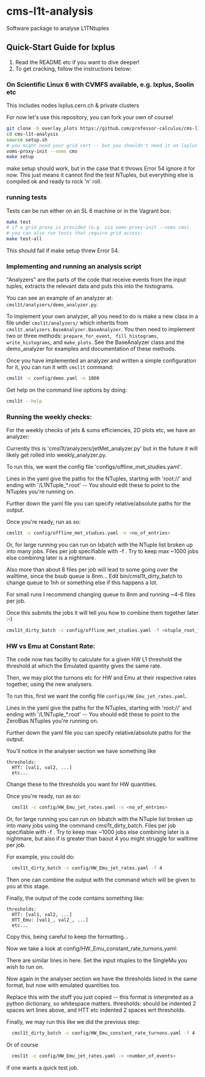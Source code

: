 # cms-l1t-analysis
Software package to analyse L1TNtuples

## Quick-Start Guide for lxplus
 1. Read the README etc if you want to dive deeper!
 2. To get cracking, follow the instructions below:

### On Scientific Linux 6 with CVMFS available, e.g. lxplus, Soolin etc
This includes nodes lxplus.cern.ch & private clusters

For now let's use this repository, you can fork your own of course!
```bash
git clone -b overlay_plots https://github.com/professor-calculus/cms-l1t-analysis.git
cd cms-l1t-analysis
source setup.sh
# you might need your grid cert -- but you shouldn't need it on lxplus with NTuples on EOS
voms-proxy-init --voms cms
make setup
```

make setup should work, but in the case that it throws Error 54 ignore it for now. This just means it cannot find
the test NTuples, but everything else is compiled ok and ready to rock 'n' roll.

### running tests
Tests can be run either on an SL 6 machine or in the Vagrant box:
```bash
make test
# if a grid proxy is provided (e.g. via voms-proxy-init --voms cms)
# you can also run tests that require grid access:
make test-all
```

This should fail if make setup threw Error 54.


### Implementing and running an analysis script
"Analyzers" are the parts of the code that receive events from the input tuples, extracts the relevant data and puts this into the histograms.

You can see an example of an analyzer at: `cmsl1t/analyzers/demo_analyzer.py`.

To implement your own analyzer, all you need to do is make a new class in a file under `cmsl1t/analyzers/` which inherits from `cmsl1t.analyzers.BaseAnalyzer.BaseAnalyzer`.  You then need to implement two or three methods: `prepare_for_event`, ` fill_histograms`, `write_histograms`, and `make_plots`.  See the BaseAnalyzer class and the demo_analyzer for examples and documentation of these methods.

Once you have implemented an analyzer and written a simple configuration for it, you can run it with `cmsl1t` command:
```bash
cmsl1t -c config/demo.yaml -n 1000
```

Get help on the command line options by doing:
```bash
cmsl1t --help
```

### Running the weekly checks:

For the weekly checks of jets & sums efficiencies, 2D plots etc, we have an analyzer:

Currently this is 'cmsl1t/analyzers/jetMet_analyzer.py' but in the future it will likely get rolled into weekly_analyzer.py.

To run this, we want the config file 'configs/offline_met_studies.yaml'.

Lines in the yaml give the paths for the NTuples, starting with 'root://' and ending with '/L1NTuple_*.root' -- You should edit these to point to the NTuples you're running on.

Further down the yaml file you can specify relative/absolute paths for the output.

Once you're ready, run as so:

```bash
cmsl1t -c config/offline_met_studies.yaml -n <no_of_entries>
```

Or, for large running you can run on lxbatch with the NTuple list broken up into many jobs. Files per job specifiable with -f <number>. Try to keep max ~1000 jobs else combining later is a nightmare.

Also more than about 8 files per job will lead to some going over the walltime, since the bsub queue is 8nm... Edit bin/cmsl1t_dirty_batch to change
queue to 1nh or something
else if this happens a lot.

For small runs I recommend changing queue to 8nm and running ~4-6 files per job.

Once this submits the jobs it will tell you how to combine them together later :-)

```bash
cmsl1t_dirty_batch -c config/offline_met_studies.yaml -f <ntuple_root_files_per_job>
```


### HW vs Emu at Constant Rate:

The code now has facility to calculate for a given HW L1 threshold the threshold at which the Emulated quantity gives the same rate.

Then, we may plot the turnons etc for HW and Emu at their respective rates together, using the new analysers.

To run this, first we want the config file `configs/HW_Emu_jet_rates.yaml`.

Lines in the yaml give the paths for the NTuples, starting with 'root://' and ending with '/L1NTuple_*.root' -- You should edit these to point to the ZeroBias NTuples you're running on.

Further down the yaml file you can specify relative/absolute paths for the output.

You'll notice in the analyser section we have something like
```
thresholds:
  HTT: [val1, val2, ...]
  etc...
```
Change these to the thresholds you want for HW quantities.

Once you're ready, run as so:

```bash
  cmsl1t -c config/HW_Emu_jet_rates.yaml -n <no_of_entries>
```

Or, for large running you can run on lxbatch with the NTuple list broken up into many jobs using the command cmsl1t_dirty_batch. Files per job specifiable with -f <number>.
Try to keep max ~1000 jobs else combining later is a nightmare, but also if <number> is greater than baout 4 you might struggle for walltime per job.

For example, you could do:

```bash
  cmsl1t_dirty_batch -c config/HW_Emu_jet_rates.yaml -f 4
```

Then one can combine the output with the command which will be given to you at this stage.

Finally, the output of the code contains something like:
```
thresholds:
  HTT: [val1, val2, ...]
  HTT_Emu: [val1_, val2_, ...]
  etc...
```
Copy this, being careful to keep the formatting...

Now we take a look at config/HW_Emu_constant_rate_turnons.yaml:

There are similar lines in here. Set the input ntuples to the SingleMu you wish to run on.

Now again in the analyser section we have the thresholds listed in the same format, but now with emulated quantities too.

Replace this with the stuff you just copied -- this format is interpreted as a python dictionary, so whitespace matters. thresholds: should be indented 2 spaces wrt lines above,
and HTT etc indented 2 spaces wrt thresholds.

Finally, we may run this like we did the previous step:

```bash
  cmsl1t_dirty_batch -c config/HW_Emu_constant_rate_turnons.yaml -f 4
```
Or of course

```bash
  cmsl1t -c config/HW_Emu_jet_rates.yaml -n <number_of_events>
```

if one wants a quick test job.
